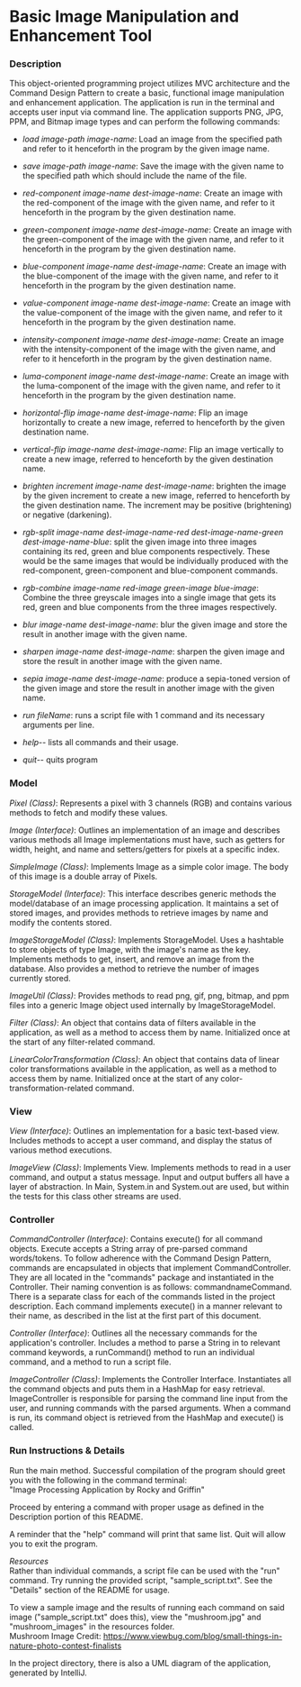 # Basic Image Manipulation and Enhancement Tool #


### Description ### 
This object-oriented programming project utilizes MVC architecture
and the Command Design Pattern to create a basic, functional
image manipulation and enhancement application. The application
is run in the terminal and accepts user input via command line.
The application supports PNG, JPG, PPM, and Bitmap image types and can
perform the following commands: 

- *load image-path image-name*: Load an image from the specified path and refer
  to it henceforth in the program by the given image name.


- *save image-path image-name*: Save the image with the given name to the
  specified path which should include the name of the file.


- *red-component image-name dest-image-name*: Create an image with the
  red-component of the image with the given name, and refer to it henceforth in
  the program by the given destination name.


- *green-component image-name dest-image-name*: Create an image with the
  green-component of the image with the given name, and refer to it henceforth in
  the program by the given destination name.


- *blue-component image-name dest-image-name*: Create an image with the
  blue-component of the image with the given name, and refer to it henceforth in
  the program by the given destination name.


- *value-component image-name dest-image-name*: Create an image with the
  value-component of the image with the given name, and refer to it henceforth in
  the program by the given destination name.


- *intensity-component image-name dest-image-name*: Create an image with the
  intensity-component of the image with the given name, and refer to it henceforth in
  the program by the given destination name.


- *luma-component image-name dest-image-name*: Create an image with the
  luma-component of the image with the given name, and refer to it henceforth in
  the program by the given destination name.


- *horizontal-flip image-name dest-image-name*: Flip an image horizontally
  to create a new image, referred to henceforth by the given destination name.


- *vertical-flip image-name dest-image-name*: Flip an image vertically
  to create a new image, referred to henceforth by the given destination name.


- *brighten increment image-name dest-image-name*: brighten the image by the given
  increment to create a new image, referred to henceforth by the given destination
  name. The increment may be positive (brightening) or negative (darkening).


- *rgb-split image-name dest-image-name-red dest-image-name-green
  dest-image-name-blue*: split the given image into three images containing
  its red, green and blue components respectively. These would be the same
  images that would be individually produced with the red-component,
  green-component and blue-component commands.


- *rgb-combine image-name red-image green-image blue-image*: Combine the
  three greyscale images into a single image that gets its red, green and
  blue components from the three images respectively.


- *blur image-name dest-image-name*: blur the given image and
  store the result in another image with the given name.


- *sharpen image-name dest-image-name*: sharpen the given image and
store the result in another image with the given name.


- *sepia image-name dest-image-name*: produce a sepia-toned version of
the given image and store the result in another image with the given name.  


- *run fileName*: runs a script file with 1 command and its necessary arguments per line.  


- *help--* lists all commands and their usage.


- *quit--* quits program

### Model ###

*Pixel (Class)*: Represents a pixel with 3 channels (RGB) and contains various methods
to fetch and modify these values.

*Image (Interface)*: Outlines an implementation of an image and describes various methods
all Image implementations must have, such as getters for width, height, and name and 
setters/getters for pixels at a specific index.

*SimpleImage (Class)*: Implements Image as a simple color image. The body of this
image is a double array of Pixels.

*StorageModel (Interface)*: This interface describes generic methods the model/database of 
an image processing application. It maintains a set of stored images, and provides
methods to retrieve images by name and modify the contents stored.

*ImageStorageModel (Class)*: Implements StorageModel. Uses a hashtable to store 
objects of type Image, with the image's name as the key. Implements methods to 
get, insert, and remove an image from the database. Also provides a method to retrieve
the number of images currently stored.

*ImageUtil (Class)*: Provides methods to read png, gif, png, bitmap, and ppm files
into a generic Image object used internally by ImageStorageModel.

*Filter (Class)*: An object that contains data of filters available in
the application, as well as a method to access them by name. Initialized once at the start of
any filter-related command. 

*LinearColorTransformation (Class)*: An object that contains data of linear color transformations
available in the application, as well as a method to access them by name. Initialized once at the 
start of any color-transformation-related command.


### View ###

*View (Interface)*: Outlines an implementation for a basic text-based view.
Includes methods to accept a user command, and display the status of various method
executions.

*ImageView (Class)*: Implements View. Implements methods to read in a user command, and output a status message.
Input and output buffers all have a layer of abstraction. In Main, System.in and 
System.out are used, but within the tests for this class other streams are used.

### Controller ###
*CommandController (Interface)*: Contains execute() for all command objects.
Execute accepts a String array of pre-parsed command words/tokens. To follow adherence with the Command Design 
Pattern, commands are encapsulated in objects that implement
CommandController. They are all located in the "commands" package and instantiated in the Controller. 
Their naming convention is as follows: commandnameCommand. There is a separate class for each of the commands
listed in the project description. Each command implements execute() in a manner relevant to their name, as described
in the list at the first part of this document. 

*Controller (Interface)*: Outlines all the necessary commands for the application's controller. 
Includes a method to parse a String in to relevant command keywords, a runCommand() method
to run an individual command, and a method to run a script file.

*ImageController (Class)*: Implements the Controller Interface. Instantiates all the command objects and puts them
in a HashMap for easy retrieval. ImageController is responsible for parsing the command line input from the user,
and running commands with the parsed arguments. When a command is run, its command object is retrieved from the HashMap and
execute() is called. 


### Run Instructions & Details ###
Run the main method. Successful compilation of the program should greet you with the following in the 
command terminal:  
"Image Processing Application by Rocky and Griffin"

Proceed by entering a command with proper usage as defined in the Description portion of this README.   

A reminder that the "help" command will print that same list. Quit will allow you to exit the program.  


*Resources*  
Rather than individual commands, a script file can be used with the "run" command.
Try running the provided script, "sample_script.txt". See the "Details" section of the README for usage.

To view a sample image and the results of running each command on said image ("sample_script.txt" does this), 
view the "mushroom.jpg" and "mushroom_images" in the resources folder.  
Mushroom Image Credit: https://www.viewbug.com/blog/small-things-in-nature-photo-contest-finalists

In the project directory, there is also a UML diagram of the application, generated by IntelliJ. 



